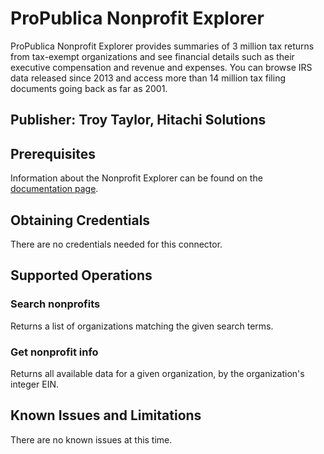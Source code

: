 # ProPublica Nonprofit Explorer
ProPublica Nonprofit Explorer provides summaries of 3 million tax returns from tax-exempt organizations and see financial details such as their executive compensation and revenue and expenses. You can browse IRS data released since 2013 and access more than 14 million tax filing documents going back as far as 2001.

## Publisher: Troy Taylor, Hitachi Solutions

## Prerequisites
Information about the Nonprofit Explorer can be found on the [documentation page](https://projects.propublica.org/nonprofits/api).

## Obtaining Credentials
There are no credentials needed for this connector.

## Supported Operations
### Search nonprofits
Returns a list of organizations matching the given search terms.
### Get nonprofit info
Returns all available data for a given organization, by the organization's integer EIN.

## Known Issues and Limitations
There are no known issues at this time.
